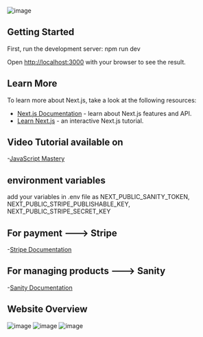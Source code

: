 ![image](https://user-images.githubusercontent.com/109528026/212528499-e6cefe72-dcd5-4a0d-b751-e83dc33f59bb.png)

## Getting Started

First, run the development server:
npm run dev


Open [http://localhost:3000](http://localhost:3000) with your browser to see the result.

## Learn More

To learn more about Next.js, take a look at the following resources:

- [Next.js Documentation](https://nextjs.org/docs) - learn about Next.js features and API.
- [Learn Next.js](https://nextjs.org/learn) - an interactive Next.js tutorial.
## Video Tutorial available on
 -[JavaScript Mastery ](https://youtu.be/4mOkFXyxfsU)
## environment variables
add your variables in .env file
 as   NEXT_PUBLIC_SANITY_TOKEN,
 NEXT_PUBLIC_STRIPE_PUBLISHABLE_KEY,
 NEXT_PUBLIC_STRIPE_SECRET_KEY
  

## For payment --->  Stripe 
-[Stripe Documentation](https://stripe.com/docs)
## For managing products ---> Sanity 
-[Sanity Documentation](https://www.sanity.io/docs)

## Website Overview
![image](https://user-images.githubusercontent.com/109528026/212528276-d25312f3-0d3d-40b1-866b-9432470ffdfb.png)
![image](https://user-images.githubusercontent.com/109528026/212528288-a252f615-3ad6-42b0-9b5c-eb2fdf4bdf23.png)
![image](https://user-images.githubusercontent.com/109528026/212528300-cda4492d-ecce-4c17-b227-dd72c1661c92.png)

